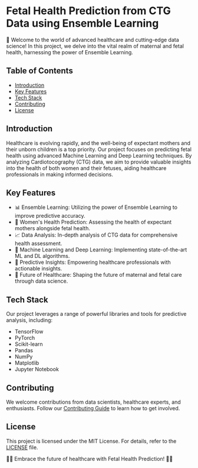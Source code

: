 # Fetal Health Prediction from CTG Data using Ensemble Learning

🌟 Welcome to the world of advanced healthcare and cutting-edge data science! In this project, we delve into the vital realm of maternal and fetal health, harnessing the power of Ensemble Learning.

## Table of Contents

- [Introduction](#introduction)
- [Key Features](#key-features)
- [Tech Stack](#tech-stack)
- [Contributing](#contributing)
- [License](#license)

## Introduction

Healthcare is evolving rapidly, and the well-being of expectant mothers and their unborn children is a top priority. Our project focuses on predicting fetal health using advanced Machine Learning and Deep Learning techniques. By analyzing Cardiotocography (CTG) data, we aim to provide valuable insights into the health of both women and their fetuses, aiding healthcare professionals in making informed decisions.

## Key Features

- 📊 Ensemble Learning: Utilizing the power of Ensemble Learning to improve predictive accuracy.
- 🤰 Women's Health Prediction: Assessing the health of expectant mothers alongside fetal health.
- 📈 Data Analysis: In-depth analysis of CTG data for comprehensive health assessment.
- 🧠 Machine Learning and Deep Learning: Implementing state-of-the-art ML and DL algorithms.
- 🚀 Predictive Insights: Empowering healthcare professionals with actionable insights.
- 🏥 Future of Healthcare: Shaping the future of maternal and fetal care through data science.

## Tech Stack

Our project leverages a range of powerful libraries and tools for predictive analysis, including:

- TensorFlow
- PyTorch
- Scikit-learn
- Pandas
- NumPy
- Matplotlib
- Jupyter Notebook

## Contributing

We welcome contributions from data scientists, healthcare experts, and enthusiasts. Follow our [Contributing Guide](/CONTRIBUTING.md) to learn how to get involved.

## License

This project is licensed under the MIT License. For details, refer to the [LICENSE](/LICENSE) file.


🌟🤰 Embrace the future of healthcare with Fetal Health Prediction! 🚀🏥
